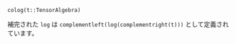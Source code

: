 ```
colog(t::TensorAlgebra)
```

補完された `log` は `complementleft(log(complementright(t)))` として定義されています。
